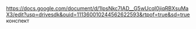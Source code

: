 
https://docs.google.com/document/d/1lpsNkc7IAD__G5wUcqI0jiqRBXsuMaX3/edit?usp=drivesdk&ouid=111360010244562622593&rtpof=true&sd=true конспект 

